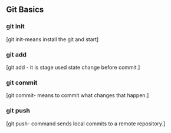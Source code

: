 

## Git Basics

### git init
[git init-means install the git and start]

### git add
[git add - it is stage used state change before commit.]

### git commit
[git commit-  means to commit what changes that happen.]

### git push
[git push- command sends local commits to a remote repository.]
